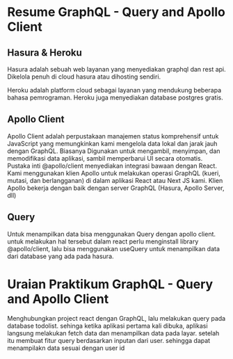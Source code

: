 # Resume GraphQL - Query and Apollo Client

## Hasura & Heroku
Hasura adalah sebuah web layanan yang menyediakan graphql dan rest api. Dikelola penuh di cloud hasura atau dihosting sendiri.<br>

Heroku adalah platform cloud sebagai layanan yang mendukung beberapa bahasa pemrograman. Heroku juga menyediakan database postgres gratis.<br>

## Apollo Client
Apollo Client adalah perpustakaan manajemen status komprehensif untuk JavaScript yang memungkinkan kami mengelola data lokal dan jarak jauh dengan GraphQL. Biasanya Digunakan untuk mengambil, menyimpan, dan memodifikasi data aplikasi, sambil memperbarui UI secara otomatis. Pustaka inti @apollo/client menyediakan integrasi bawaan dengan React. Kami menggunakan klien Apollo untuk melakukan operasi GraphQL (kueri, mutasi, dan berlangganan) di dalam aplikasi React atau Next JS kami. Klien Apollo bekerja dengan baik dengan server GraphQL (Hasura, Apollo Server, dll)

## Query
Untuk menampilkan data bisa menggunakan Query dengan apollo client. untuk melakukan hal tersebut dalam react perlu menginstall library @apollo/client, lalu bisa menggunakan useQuery untuk menampilkan data dari database yang ada pada hasura.

# Uraian Praktikum GraphQL - Query and Apollo Client
Menghubungkan project react dengan GraphQL, lalu melakukan query pada database todolist. sehinga ketika aplikasi pertama kali dibuka, aplikasi langsung melakukan fetch data dan menampilkan data pada layar. setelah itu membuat fitur query berdasarkan inputan dari user. sehingga dapat menampilakn data sesuai dengan user id